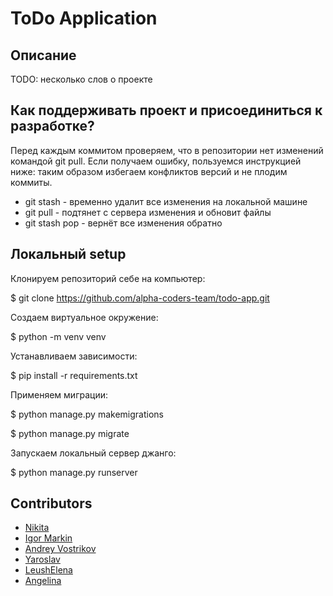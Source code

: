 # ToDo Application

## Описание
TODO: несколько слов о проекте 

## Как поддерживать проект и присоединиться к разработке?
Перед каждым коммитом проверяем, что в репозитории нет изменений командой git pull. Если получаем ошибку, пользуемся инструкцией ниже: таким образом избегаем конфликтов версий и не плодим коммиты.
- git stash - временно удалит все изменения на локальной машине
- git pull - подтянет с сервера изменения и обновит файлы
- git stash pop - вернёт все изменения обратно


## Локальный setup
Клонируем репозиторий себе на компьютер:

$ git clone https://github.com/alpha-coders-team/todo-app.git

Создаем виртуальное окружение:

$ python -m venv venv

Устанавливаем зависимости:

$ pip install -r requirements.txt

Применяем миграции:

$ python manage.py makemigrations 

$ python manage.py migrate

Запускаем локальный сервер джанго:

$ python manage.py runserver


## Contributors
- [Nikita](https://github.com/gaikanomer9)
- [Igor Markin](https://github.com/igor-markin)
- [Andrey Vostrikov](https://github.com/vavsar)
- [Yaroslav](https://github.com/zzstop)
- [LeushElena](https://github.com/LeushElena)
- [Angelina](https://github.com/myagkova)
